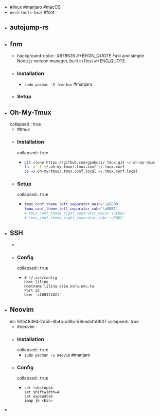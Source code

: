 - #linux #manjaro #macOS
- `nerd-fonts-hack` #font
- ## autojump-rs
- ## fnm
	- background-color:: #978626
	  #+BEGIN_QUOTE
	  Fast and simple Node.js version manager, built in Rust
	  #+END_QUOTE
	- ### Installation
		- `sudo pacman -S fnm-bin` #manjaro
	- ### Setup
- ## Oh-My-Tmux
  collapsed:: true
	- #tmux
	- ### Installation
	  collapsed:: true
		- ```zsh
		  git clone https://github.com/gpakosz/.tmux.git ~/.oh-my-tmux
		  ln -s -f ~/.oh-my-tmux/.tmux.conf ~/.tmux.conf
		  cp ~/.oh-my-tmux/.tmux.conf.local ~/.tmux.conf.local
		  ```
	- ### Setup
	  collapsed:: true
		- ```zsh
		  tmux_conf_theme_left_separator_main='\uE0B0'
		  tmux_conf_theme_left_separator_sub='\uE0B1'
		  # tmux_conf_theme_right_separator_main='\uE0B2'
		  # tmux_conf_theme_right_separator_sub='\uE0B3'
		  ```
- ## SSH
	-
	- ### Config
	  collapsed:: true
		- ```config
		  # ~/.ssh/config
		  Host lilina
		  Hostname lilina.csie.ncnu.edu.tw
		  Port 22
		  User 's109321021'
		  ```
- ## Neovim
  id:: 62b48d94-2d55-4b4a-a38a-58eadafb0607
  collapsed:: true
	- #neovim
	- ### Installation
	  collapsed:: true
		- `sudo pacman -S neovim` #manjaro
	- ### Config
	  collapsed:: true
		- ```init.vim
		  set tabstop=4                        
		  set shiftwidth=4          
		  set expandtab
		  imap jk <Esc>
		  ```
-